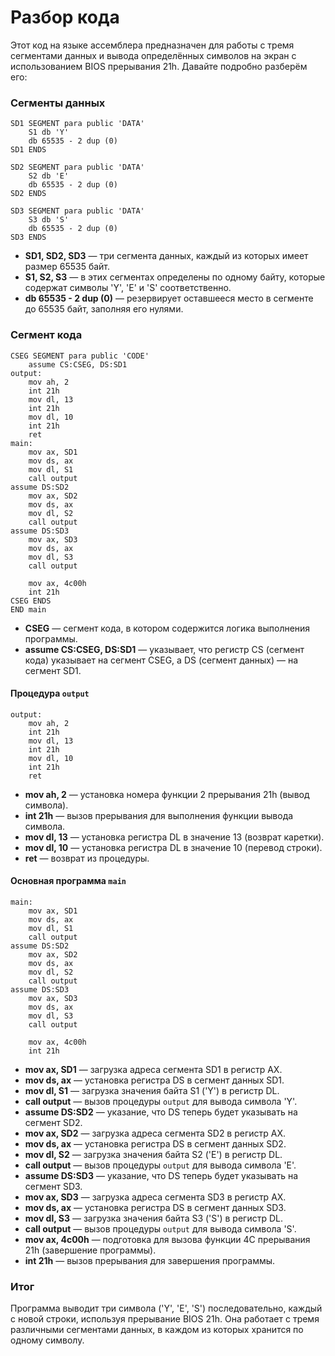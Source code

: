 # Разбор кода

Этот код на языке ассемблера предназначен для работы с тремя сегментами данных и вывода определённых символов на экран с использованием BIOS прерывания 21h. Давайте подробно разберём его:

### Сегменты данных

```assembly
SD1 SEGMENT para public 'DATA'
    S1 db 'Y'
    db 65535 - 2 dup (0)
SD1 ENDS

SD2 SEGMENT para public 'DATA'
    S2 db 'E'
    db 65535 - 2 dup (0)
SD2 ENDS

SD3 SEGMENT para public 'DATA'
    S3 db 'S'
    db 65535 - 2 dup (0)
SD3 ENDS
```

- **SD1, SD2, SD3** — три сегмента данных, каждый из которых имеет размер 65535 байт.
- **S1, S2, S3** — в этих сегментах определены по одному байту, которые содержат символы 'Y', 'E' и 'S' соответственно.
- **db 65535 - 2 dup (0)** — резервирует оставшееся место в сегменте до 65535 байт, заполняя его нулями.

### Сегмент кода

```assembly
CSEG SEGMENT para public 'CODE'
    assume CS:CSEG, DS:SD1
output:
    mov ah, 2
    int 21h
    mov dl, 13
    int 21h
    mov dl, 10
    int 21h
    ret
main:
    mov ax, SD1
    mov ds, ax
    mov dl, S1
    call output
assume DS:SD2
    mov ax, SD2
    mov ds, ax
    mov dl, S2
    call output
assume DS:SD3
    mov ax, SD3
    mov ds, ax
    mov dl, S3
    call output

    mov ax, 4c00h
    int 21h
CSEG ENDS
END main
```

- **CSEG** — сегмент кода, в котором содержится логика выполнения программы.
- **assume CS:CSEG, DS:SD1** — указывает, что регистр CS (сегмент кода) указывает на сегмент CSEG, а DS (сегмент данных) — на сегмент SD1.

#### Процедура `output`

```assembly
output:
    mov ah, 2
    int 21h
    mov dl, 13
    int 21h
    mov dl, 10
    int 21h
    ret
```

- **mov ah, 2** — установка номера функции 2 прерывания 21h (вывод символа).
- **int 21h** — вызов прерывания для выполнения функции вывода символа.
- **mov dl, 13** — установка регистра DL в значение 13 (возврат каретки).
- **mov dl, 10** — установка регистра DL в значение 10 (перевод строки).
- **ret** — возврат из процедуры.

#### Основная программа `main`

```assembly
main:
    mov ax, SD1
    mov ds, ax
    mov dl, S1
    call output
assume DS:SD2
    mov ax, SD2
    mov ds, ax
    mov dl, S2
    call output
assume DS:SD3
    mov ax, SD3
    mov ds, ax
    mov dl, S3
    call output

    mov ax, 4c00h
    int 21h
```

- **mov ax, SD1** — загрузка адреса сегмента SD1 в регистр AX.
- **mov ds, ax** — установка регистра DS в сегмент данных SD1.
- **mov dl, S1** — загрузка значения байта S1 ('Y') в регистр DL.
- **call output** — вызов процедуры `output` для вывода символа 'Y'.
- **assume DS:SD2** — указание, что DS теперь будет указывать на сегмент SD2.
- **mov ax, SD2** — загрузка адреса сегмента SD2 в регистр AX.
- **mov ds, ax** — установка регистра DS в сегмент данных SD2.
- **mov dl, S2** — загрузка значения байта S2 ('E') в регистр DL.
- **call output** — вызов процедуры `output` для вывода символа 'E'.
- **assume DS:SD3** — указание, что DS теперь будет указывать на сегмент SD3.
- **mov ax, SD3** — загрузка адреса сегмента SD3 в регистр AX.
- **mov ds, ax** — установка регистра DS в сегмент данных SD3.
- **mov dl, S3** — загрузка значения байта S3 ('S') в регистр DL.
- **call output** — вызов процедуры `output` для вывода символа 'S'.
- **mov ax, 4c00h** — подготовка для вызова функции 4C прерывания 21h (завершение программы).
- **int 21h** — вызов прерывания для завершения программы.

### Итог

Программа выводит три символа ('Y', 'E', 'S') последовательно, каждый с новой строки, используя прерывание BIOS 21h. Она работает с тремя различными сегментами данных, в каждом из которых хранится по одному символу.
